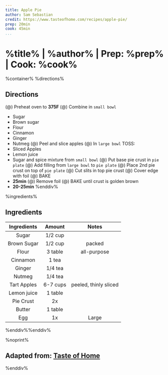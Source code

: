 ```yaml
---
title: Apple Pie
author: Sam Sebastian
credit: https://www.tasteofhome.com/recipes/apple-pie/
prep: 20min
cook: 45min
...
```


# %title% | %author% | Prep: %prep% | Cook: %cook%

%container%
%directions%
## Directions
(@) Preheat oven to **375F**
(@) Combine in `small bowl`
- Sugar
- Brown sugar
- Flour
- Cinnamon
- Ginger
- Nutmeg
(@) Peel and slice apples
(@) In `large bowl` TOSS:
- Sliced Apples
- Lemon juice
- Sugar and spice mixture from `small bowl`
(@) Put base pie crust in `pie plate`
(@) Add filling from `large bowl` to `pie plate`
(@) Place 2nd pie crust on top of `pie plate`
(@) Cut slits in top pie crust
(@) Cover edge with foil
(@) BAKE
- **25min**
(@) Remove foil
(@) BAKE until crust is golden brown
- **20-25min**
%enddiv%

%ingredients%
## Ingredients
| Ingredients | Amount | Notes |
| :---------: | :----: | :---: |
| Sugar | 1/2 cup |  |
| Brown Sugar | 1/2 cup | packed |
| Flour | 3 table | all-purpose |
| Cinnamon | 1 tea |  |
| Ginger | 1/4 tea |  |
| Nutmeg | 1/4 tea |  |
| Tart Apples | 6-7 cups | peeled, thinly sliced |
| Lemon juice | 1 table |  |
| Pie Crust | 2x |  |
| Butter | 1 table |  |
| Egg | 1x | Large |
%enddiv%%enddiv%

%noprint%
## Adapted from: [Taste of Home](%credit%)
%enddiv%